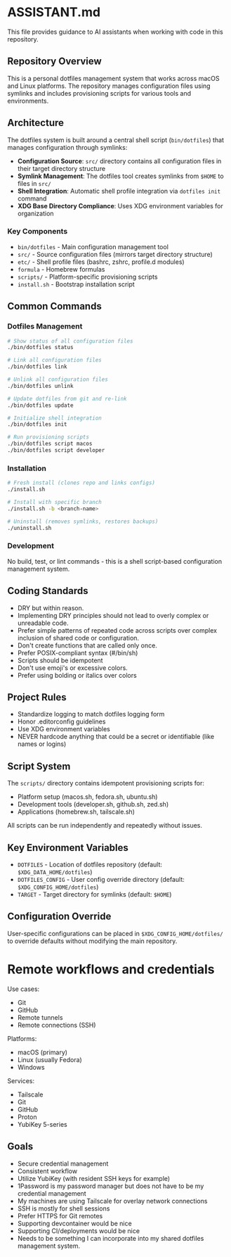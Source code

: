 # ASSISTANT.md

This file provides guidance to AI assistants when working with code in this repository.

## Repository Overview

This is a personal dotfiles management system that works across macOS and Linux platforms. The repository manages configuration files using symlinks and includes provisioning scripts for various tools and environments.

## Architecture

The dotfiles system is built around a central shell script (`bin/dotfiles`) that manages configuration through symlinks:

- **Configuration Source**: `src/` directory contains all configuration files in their target directory structure
- **Symlink Management**: The dotfiles tool creates symlinks from `$HOME` to files in `src/`
- **Shell Integration**: Automatic shell profile integration via `dotfiles init` command
- **XDG Base Directory Compliance**: Uses XDG environment variables for organization

### Key Components

- `bin/dotfiles` - Main configuration management tool
- `src/` - Source configuration files (mirrors target directory structure)
- `etc/` - Shell profile files (bashrc, zshrc, profile.d modules)
- `formula` - Homebrew formulas
- `scripts/` - Platform-specific provisioning scripts
- `install.sh` - Bootstrap installation script

## Common Commands

### Dotfiles Management
```bash
# Show status of all configuration files
./bin/dotfiles status

# Link all configuration files
./bin/dotfiles link

# Unlink all configuration files
./bin/dotfiles unlink

# Update dotfiles from git and re-link
./bin/dotfiles update

# Initialize shell integration
./bin/dotfiles init

# Run provisioning scripts
./bin/dotfiles script macos
./bin/dotfiles script developer
```

### Installation
```bash
# Fresh install (clones repo and links configs)
./install.sh

# Install with specific branch
./install.sh -b <branch-name>

# Uninstall (removes symlinks, restores backups)
./uninstall.sh
```

### Development
No build, test, or lint commands - this is a shell script-based configuration management system.

## Coding Standards

* DRY but within reason.
* Implementing DRY principles should not lead to overly complex or unreadable code.
* Prefer simple patterns of repeated code across scripts over complex inclusion of shared code or configuration.
* Don't create functions that are called only once.
* Prefer POSIX-compliant syntax (#/bin/sh)
* Scripts should be idempotent
* Don't use emoji's or excessive colors.
* Prefer using bolding or italics over colors

## Project Rules
* Standardize logging to match dotfiles logging form
* Honor .editorconfig guidelines
* Use XDG environment variables
* NEVER hardcode anything that could be a secret or identifiable (like names or logins)

## Script System

The `scripts/` directory contains idempotent provisioning scripts for:
- Platform setup (macos.sh, fedora.sh, ubuntu.sh)
- Development tools (developer.sh, github.sh, zed.sh)
- Applications (homebrew.sh, tailscale.sh)

All scripts can be run independently and repeatedly without issues.

## Key Environment Variables

- `DOTFILES` - Location of dotfiles repository (default: `$XDG_DATA_HOME/dotfiles`)
- `DOTFILES_CONFIG` - User config override directory (default: `$XDG_CONFIG_HOME/dotfiles`)
- `TARGET` - Target directory for symlinks (default: `$HOME`)

## Configuration Override

User-specific configurations can be placed in `$XDG_CONFIG_HOME/dotfiles/` to override defaults without modifying the main repository.

# Remote workflows and credentials

Use cases:
* Git
* GitHub
* Remote tunnels
* Remote connections (SSH)

Platforms:
* macOS (primary)
* Linux (usually Fedora)
* Windows

Services:
* Tailscale
* Git
* GitHub
* Proton
* YubiKey 5-series


## Goals

* Secure credential management
* Consistent workflow
* Utilize YubiKey (with resident SSH keys for example)
* 1Password is my password manager but does not have to be my credential management
* My machines are using Tailscale for overlay network connections
* SSH is mostly for shell sessions
* Prefer HTTPS for Git remotes
* Supporting devcontainer would be nice
* Supporting CI/deployments would be nice
* Needs to be something I can incorporate into my shared dotfiles management system.
